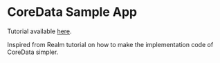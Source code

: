 # CoreData Sample App

Tutorial available [here](http://irekasoft.com/blog/coredata).

Inspired from Realm tutorial on how to make the implementation code of CoreData simpler.

